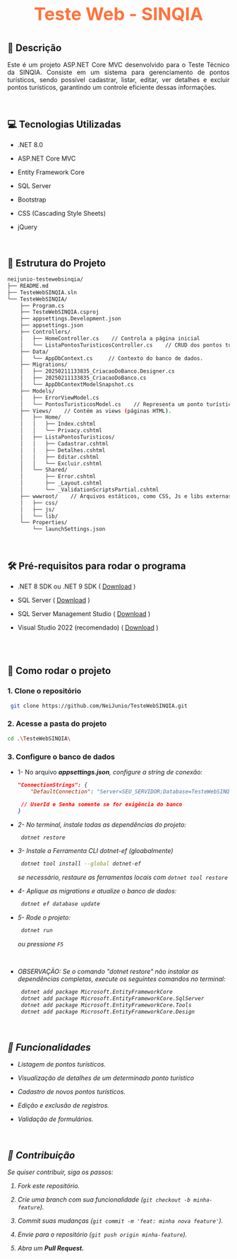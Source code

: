 # <p style="text-align: center; font-size: 40px; color:rgb(255, 114, 62);">Teste Web - SINQIA</p>

## 📝 Descrição
<p style="text-align: justify;">
Este é um projeto ASP.NET Core MVC desenvolvido para o Teste Técnico da SINQIA. Consiste em um sistema para gerenciamento de pontos turísticos, sendo possível cadastrar, listar, editar, ver detalhes e excluir pontos turísticos, garantindo um controle eficiente dessas informações.
</p>

<br>

## 💻 Tecnologias Utilizadas
- .NET 8.0

- ASP.NET Core MVC

- Entity Framework Core

- SQL Server

- Bootstrap

- CSS (Cascading Style Sheets)

- jQuery

<br>

## 📁 Estrutura do Projeto

```bash
neijunio-testewebsinqia/
├── README.md
├── TesteWebSINQIA.sln
└── TesteWebSINQIA/
    ├── Program.cs
    ├── TesteWebSINQIA.csproj
    ├── appsettings.Development.json
    ├── appsettings.json
    ├── Controllers/
    │   ├── HomeController.cs    // Controla a página inicial
    │   └── ListaPontosTuristicosController.cs    // CRUD dos pontos turísticos
    ├── Data/
    │   └── AppDbContext.cs     // Contexto do banco de dados.
    ├── Migrations/
    │   ├── 20250211133835_CriacaoDoBanco.Designer.cs
    │   ├── 20250211133835_CriacaoDoBanco.cs
    │   └── AppDbContextModelSnapshot.cs
    ├── Models/
    │   ├── ErrorViewModel.cs
    │   └── PontosTuristicosModel.cs    // Representa um ponto turístico.
    ├── Views/    // Contém as views (páginas HTML).
    │   ├── Home/
    │   │   ├── Index.cshtml
    │   │   └── Privacy.cshtml
    │   ├── ListaPontosTuristicos/
    │   │   ├── Cadastrar.cshtml
    │   │   ├── Detalhes.cshtml
    │   │   ├── Editar.cshtml
    │   │   └── Excluir.cshtml
    │   └── Shared/
    │       ├── Error.cshtml
    │       ├── _Layout.cshtml
    │       └── _ValidationScriptsPartial.cshtml
    ├── wwwroot/    // Arquivos estáticos, como CSS, Js e libs externas.
    │   ├── css/
    │   ├── js/
    │   └── lib/
    └── Properties/
        └── launchSettings.json
```

<br>

## 🛠️ Pré-requisitos para rodar o programa

- .NET 8 SDK ou .NET 9 SDK ( [Download](https://dotnet.microsoft.com/en-us/download) )

- SQL Server ( [Download](https://www.microsoft.com/pt-br/sql-server/sql-server-downloads) )

- SQL Server Management Studio ( [Download](https://learn.microsoft.com/en-us/sql/ssms/download-sql-server-management-studio-ssms?view=sql-server-ver16) )

- Visual Studio 2022 (recomendado) ( [Download](https://visualstudio.microsoft.com/pt-br/vs/community/) )

<br>
<br>

## 🚀 Como rodar o projeto

### 1. Clone o repositório
   ```bash
    git clone https://github.com/NeiJunio/TesteWebSINQIA.git
   ```

### 2. Acesse a pasta do projeto
   ```bash
   cd .\TesteWebSINQIA\
   ```

### 3. Configure o banco de dados
* 1-  No arquivo <strong><i>appsettings.json<i></strong>, configure a string de conexão:
   ```json
   "ConnectionStrings": {
       "DefaultConnection": "Server=SEU_SERVIDOR;Database=TesteWebSINQIA;User Id=SEU_USUARIO;Password=SUA_SENHA;Trusted_Connection=True;TrustServerCertificate=True;"

    // UserId e Senha somente se for exigência do banco
   }
   ```

* 2- No terminal, instale todas as dependências do projeto:
   ```bash
    dotnet restore
   ```

* 3- Instale a Ferramenta CLI dotnet-ef (gloabalmente)
   ```bash
    dotnet tool install --global dotnet-ef
   ```

    se necessário, restaure as ferramentas locais com  `dotnet tool restore`
    <br>
    <!-- <br> -->

* 4- Aplique as migrations e atualize o banco de dados:
   ```bash
    dotnet ef database update
   ```

* 5- Rode o projeto:
   ```bash
    dotnet run
   ```

    ou pressione  `F5`

<br>

* <p>OBSERVAÇÃO: Se o comando "<i>dotnet restore</i>" não instalar as dependências completas, execute os seguintes comandos no terminal:</p>
  
   ```sh
    dotnet add package Microsoft.EntityFrameworkCore
    dotnet add package Microsoft.EntityFrameworkCore.SqlServer
    dotnet add package Microsoft.EntityFrameworkCore.Tools
    dotnet add package Microsoft.EntityFrameworkCore.Design
   ```

<br>

## 🔧 Funcionalidades

* Listagem de pontos turísticos.

* Visualização de detalhes de um determinado ponto turístico

* Cadastro de novos pontos turísticos.

* Edição e exclusão de registros.

* Validação de formulários.

<br>

## 🤝 Contribuição

Se quiser contribuir, siga os passos:

1. Fork este repositório.

2. Crie uma branch com sua funcionalidade (`git checkout -b minha-feature`).

3. Commit suas mudanças (`git commit -m 'feat: minha nova feature'`).

4. Envie para o repositório (`git push origin minha-feature`).

5. Abra um <strong><i>Pull Request.</i></strong>

